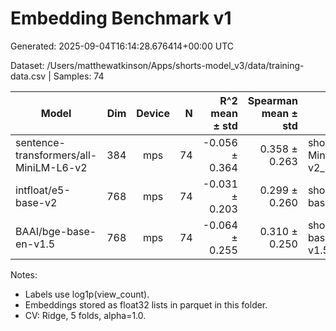 # Embedding Benchmark v1

Generated: 2025-09-04T16:14:28.676414+00:00 UTC

Dataset: /Users/matthewatkinson/Apps/shorts-model_v3/data/training-data.csv | Samples: 74


| Model | Dim | Device | N | R^2 mean ± std | Spearman mean ± std | Output |
|---|---:|:---:|---:|---:|---:|---|
| sentence-transformers/all-MiniLM-L6-v2 | 384 | mps | 74 | -0.056 ± 0.364 | 0.358 ± 0.263 | shorts_embeddings_all-MiniLM-L6-v2_384_v1.parquet |
| intfloat/e5-base-v2 | 768 | mps | 74 | -0.031 ± 0.203 | 0.299 ± 0.260 | shorts_embeddings_e5-base-v2_768_v1.parquet |
| BAAI/bge-base-en-v1.5 | 768 | mps | 74 | -0.064 ± 0.255 | 0.310 ± 0.250 | shorts_embeddings_bge-base-en-v1.5_768_v1.parquet |

Notes:
- Labels use log1p(view_count).
- Embeddings stored as float32 lists in parquet in this folder.
- CV: Ridge, 5 folds, alpha=1.0.

